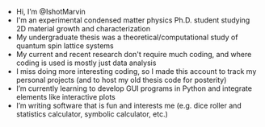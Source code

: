 - Hi, I’m @IshotMarvin
- I'm an experimental condensed matter physics Ph.D. student studying 2D material growth and characterization
- My undergraduate thesis was a theoretical/computational study of quantum spin lattice systems
- My current and recent research don't require much coding, and where coding is used is mostly just data analysis
- I miss doing more interesting coding, so I made this account to track my personal projects (and to host my old thesis code for posterity)
- I’m currently learning to develop GUI programs in Python and integrate elements like interactive plots
- I’m writing software that is fun and interests me (e.g. dice roller and statistics calculator, symbolic calculator, etc.)

<!---
IshotMarvin/IshotMarvin is a ✨ special ✨ repository because its `README.md` (this file) appears on your GitHub profile.
You can click the Preview link to take a look at your changes.
--->
